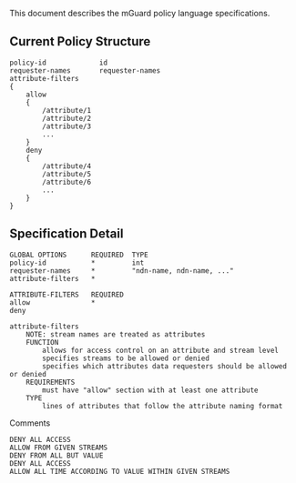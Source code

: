 This document describes the mGuard policy language specifications.

Current Policy Structure
------------------------
```
policy-id             id
requester-names       requester-names
attribute-filters
{
    allow
    {
        /attribute/1
        /attribute/2
        /attribute/3
        ...
    }
    deny
    {
        /attribute/4
        /attribute/5
        /attribute/6
        ...
    }
}

```

Specification Detail
-----------------------
```
GLOBAL OPTIONS      REQUIRED  TYPE
policy-id           *         int
requester-names     *         "ndn-name, ndn-name, ..."
attribute-filters   *

ATTRIBUTE-FILTERS   REQUIRED
allow               *
deny
```
```
attribute-filters
    NOTE: stream names are treated as attributes
    FUNCTION
        allows for access control on an attribute and stream level
        specifies streams to be allowed or denied
        specifies which attributes data requesters should be allowed or denied
    REQUIREMENTS
        must have "allow" section with at least one attribute
    TYPE
        lines of attributes that follow the attribute naming format
```

Comments
```
DENY ALL ACCESS
ALLOW FROM GIVEN STREAMS
DENY FROM ALL BUT VALUE
DENY ALL ACCESS
ALLOW ALL TIME ACCORDING TO VALUE WITHIN GIVEN STREAMS
```

